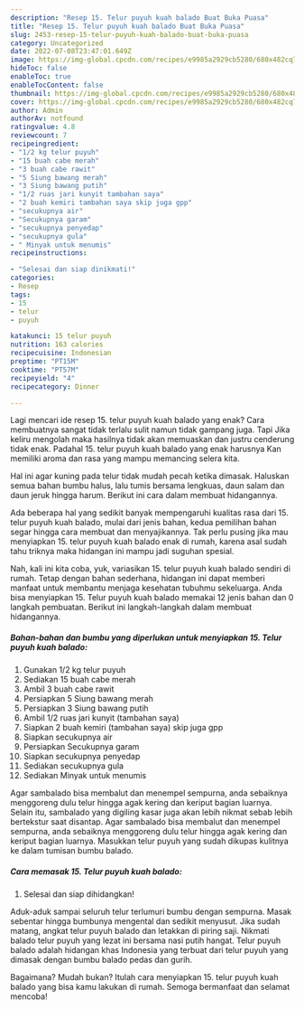 ```yaml
---
description: "Resep 15. Telur puyuh kuah balado Buat Buka Puasa"
title: "Resep 15. Telur puyuh kuah balado Buat Buka Puasa"
slug: 2453-resep-15-telur-puyuh-kuah-balado-buat-buka-puasa
category: Uncategorized
date: 2022-07-08T23:47:01.649Z
image: https://img-global.cpcdn.com/recipes/e9985a2929cb5280/680x482cq70/15-telur-puyuh-kuah-balado-foto-resep-utama.jpg
hideToc: false
enableToc: true
enableTocContent: false
thumbnail: https://img-global.cpcdn.com/recipes/e9985a2929cb5280/680x482cq70/15-telur-puyuh-kuah-balado-foto-resep-utama.jpg
cover: https://img-global.cpcdn.com/recipes/e9985a2929cb5280/680x482cq70/15-telur-puyuh-kuah-balado-foto-resep-utama.jpg
author: Admin
authorAv: notfound
ratingvalue: 4.8
reviewcount: 7
recipeingredient:
- "1/2 kg telur puyuh"
- "15 buah cabe merah"
- "3 buah cabe rawit"
- "5 Siung bawang merah"
- "3 Siung bawang putih"
- "1/2 ruas jari kunyit tambahan saya"
- "2 buah kemiri tambahan saya skip juga gpp"
- "secukupnya air"
- "Secukupnya garam"
- "secukupnya penyedap"
- "secukupnya gula"
- " Minyak untuk menumis"
recipeinstructions:

- "Selesai dan siap dinikmati!"
categories:
- Resep
tags:
- 15
- telur
- puyuh

katakunci: 15 telur puyuh 
nutrition: 163 calories
recipecuisine: Indonesian
preptime: "PT15M"
cooktime: "PT57M"
recipeyield: "4"
recipecategory: Dinner

---
```



Lagi mencari ide resep 15. telur puyuh kuah balado yang enak? Cara membuatnya sangat tidak terlalu sulit namun tidak gampang juga. Tapi Jika keliru mengolah maka hasilnya tidak akan memuaskan dan justru cenderung tidak enak. Padahal 15. telur puyuh kuah balado yang enak harusnya Kan memiliki aroma dan rasa yang mampu memancing selera kita.


Hal ini agar kuning pada telur tidak mudah pecah ketika dimasak. Haluskan semua bahan bumbu halus, lalu tumis bersama lengkuas, daun salam dan daun jeruk hingga harum. Berikut ini cara dalam membuat hidangannya.

Ada beberapa hal yang sedikit banyak mempengaruhi kualitas rasa dari 15. telur puyuh kuah balado, mulai dari jenis bahan, kedua pemilihan bahan segar hingga cara membuat dan menyajikannya. Tak perlu pusing jika mau menyiapkan 15. telur puyuh kuah balado enak di rumah, karena asal sudah tahu triknya maka hidangan ini mampu jadi suguhan spesial.


Nah, kali ini kita coba, yuk, variasikan 15. telur puyuh kuah balado sendiri di rumah. Tetap dengan bahan sederhana, hidangan ini dapat memberi manfaat untuk membantu menjaga kesehatan tubuhmu sekeluarga. Anda bisa menyiapkan 15. Telur puyuh kuah balado memakai 12 jenis bahan dan 0 langkah pembuatan. Berikut ini langkah-langkah dalam membuat hidangannya.

<!--inarticleads1-->

##### Bahan-bahan dan bumbu yang diperlukan untuk menyiapkan 15. Telur puyuh kuah balado:

1. Gunakan 1/2 kg telur puyuh
1. Sediakan 15 buah cabe merah
1. Ambil 3 buah cabe rawit
1. Persiapkan 5 Siung bawang merah
1. Persiapkan 3 Siung bawang putih
1. Ambil 1/2 ruas jari kunyit (tambahan saya)
1. Siapkan 2 buah kemiri (tambahan saya) skip juga gpp
1. Siapkan secukupnya air
1. Persiapkan Secukupnya garam
1. Siapkan secukupnya penyedap
1. Sediakan secukupnya gula
1. Sediakan  Minyak untuk menumis


Agar sambalado bisa membalut dan menempel sempurna, anda sebaiknya menggoreng dulu telur hingga agak kering dan keriput bagian luarnya. Selain itu, sambalado yang digiling kasar juga akan lebih nikmat sebab lebih bertekstur saat disantap. Agar sambalado bisa membalut dan menempel sempurna, anda sebaiknya menggoreng dulu telur hingga agak kering dan keriput bagian luarnya. Masukkan telur puyuh yang sudah dikupas kulitnya ke dalam tumisan bumbu balado. 

<!--inarticleads2-->

##### Cara memasak 15. Telur puyuh kuah balado:


1. Selesai dan siap dihidangkan!

Aduk-aduk sampai seluruh telur terlumuri bumbu dengan sempurna. Masak sebentar hingga bumbunya mengental dan sedikit menyusut. Jika sudah matang, angkat telur puyuh balado dan letakkan di piring saji. Nikmati balado telur puyuh yang lezat ini bersama nasi putih hangat. Telur puyuh balado adalah hidangan khas Indonesia yang terbuat dari telur puyuh yang dimasak dengan bumbu balado pedas dan gurih. 

Bagaimana? Mudah bukan? Itulah cara menyiapkan 15. telur puyuh kuah balado yang bisa kamu lakukan di rumah. Semoga bermanfaat dan selamat mencoba!
